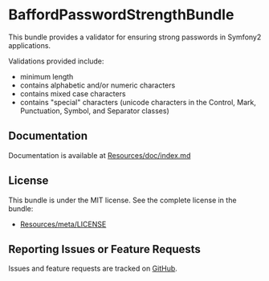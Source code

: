 BaffordPasswordStrengthBundle
=============================

This bundle provides a validator for ensuring strong passwords in Symfony2 applications.

Validations provided include:

- minimum length
- contains alphabetic and/or numeric characters
- contains mixed case characters
- contains "special" characters (unicode characters in the Control, Mark, Punctuation, Symbol, and Separator classes)


## Documentation

Documentation is available at [Resources/doc/index.md](https://github.com/jbafford/PasswordStrengthBundle/blob/master/Resources/doc/index.md)


## License

This bundle is under the MIT license. See the complete license in the bundle:

- [Resources/meta/LICENSE](https://github.com/jbafford/PasswordStrengthBundle/blob/master/Resources/meta/LICENSE)


## Reporting Issues or Feature Requests

Issues and feature requests are tracked on [GitHub](https://github.com/jbafford/PasswordStrengthBundle/issues).
